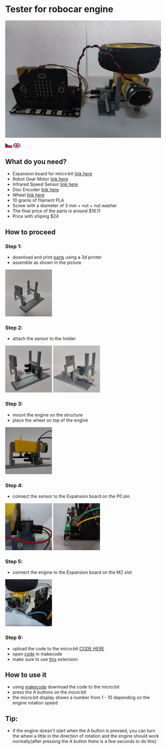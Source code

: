 # Tester for robocar engine 

<img src="./images/final.jpg" width="500" height="auto"> 

[<img src="./images/cze_flag.jpg" width="22">](./README_CZ.md) [<img src="./images/eng_flag.png" width="22">](./README.md)

## What do you need?

 * Expansion board for micro:bit [link here](https://www.aliexpress.com/item/1005004959920270.html)
 * Robot Gear Motor [link here](https://www.aliexpress.com/item/1005005305637407.html?spm=a2g0o.productlist.main.11.74bb7243tUCtq8&algo_pvid=281fa0cd-9826-4414-8b1f-51a81c4cb612&algo_exp_id=281fa0cd-9826-4414-8b1f-51a81c4cb612-5&pdp_npi=3%40dis%21CZK%2119.37%2115.09%21%21%21%21%21%402102169316858997196143750d075a%2112000032565020293%21sea%21CZ%210&curPageLogUid=yOTBheXgE40w)
 * Infrared Speed Sensor [link here](https://www.aliexpress.com/item/1005002206713739.html?spm=a2g0o.productlist.main.55.28252e2eVpOlhL&algo_pvid=cecdcf3e-5efe-46d1-ac4e-ddf79ea24c89&algo_exp_id=cecdcf3e-5efe-46d1-ac4e-ddf79ea24c89-27&pdp_npi=3%40dis%21CZK%2114.19%2111.03%21%21%21%21%21%4021227e5116858998050413808d07c6%2112000019274380689%21sea%21CZ%210&curPageLogUid=4UmKohN4y2jv)
 * Disc Encoder [link here](https://www.aliexpress.com/item/1005001710656130.html?spm=a2g0o.detail.1000060.1.546b71a6WvLHIa&gps-id=pcDetailBottomMoreThisSeller&scm=1007.13339.291025.0&scm_id=1007.13339.291025.0&scm-url=1007.13339.291025.0&pvid=d7ce17e9-3f56-4c41-91bc-61fda04eebc2&_t=gps-id:pcDetailBottomMoreThisSeller,scm-url:1007.13339.291025.0,pvid:d7ce17e9-3f56-4c41-91bc-61fda04eebc2,tpp_buckets:668%232846%238107%231934&pdp_npi=3%40dis%21CZK%2123.42%2120.72%21%21%21%21%21%402103253416858998296697400e5d52%2112000017248087367%21rec%21CZ%214141866426)
 * Wheel [link here](https://www.aliexpress.com/item/1005004090275305.html?spm=a2g0o.productlist.main.33.2e2132c4yzrIze&algo_pvid=7e561ce9-924b-4634-a5b0-a24c01f9505d&algo_exp_id=7e561ce9-924b-4634-a5b0-a24c01f9505d-16&pdp_npi=3%40dis%21CZK%21110.4%2118.21%21%21%21%21%21%402145280e16860420695952010d0749%2112000027997964120%21sea%21CZ%210&curPageLogUid=VNm0KlpMpYPE)
 * 10 grams of filament PLA
 * Screw with a diameter of 3 mm + nut + nut washer
 * The final price of the parts is around $16.11
 * Price with shiping $24

## How to proceed

### Step 1: 
* download and print [parts](./pieces) using a 3d printer
* assemble as shown in the picture
<img src="./images/foto7.jpg" width="150" height="150">

### Step 2: 
* attach the sensor to the holder
<img src="./images/foto4.jpg" width="150" height="150"> 
<img src="./images/foto14.jpg" width="150" height="150">

### Step 3:
* mount the engine on the structure
* place the wheel on top of the engine
<img src="./images/foto1.jpg" width="150" height="150">

### Step 4:
* connect the sensor to the Expansion board on the P0 pin
<img src="./images/foto6.jpg" width="150" height="150">
<img src="./images/foto8.jpg" width="150" height="150">

### Step 5:
* connect the engine to the Expansion board on the M2 slot
<img src="./images/foto2.jpg" width="150" height="150">

### Step 6:
* upload the code to the micro:bit [CODE HERE](./microbit-pppp_motor_test.hex)
* open [code](https://makecode.microbit.org/_XkFhPTHhaHhv) in makecode
* make sure to use [this](https://github.com/TomasKazda/pxt-magicbit-pca9685/) extension

## How to use it

* using [makecode](https://makecode.microbit.org/) download the code to the micro:bit
* press the A buttons on the micro:bit 
* the micro:bit display shows a number from 1 - 10 depending on the engine rotation speed


## Tip:
* if the engine doesn't start when the A button is pressed, you can turn the wheel a little in the direction of rotation and the engine should work normally(after pressing the A button there is a few seconds to do this)
